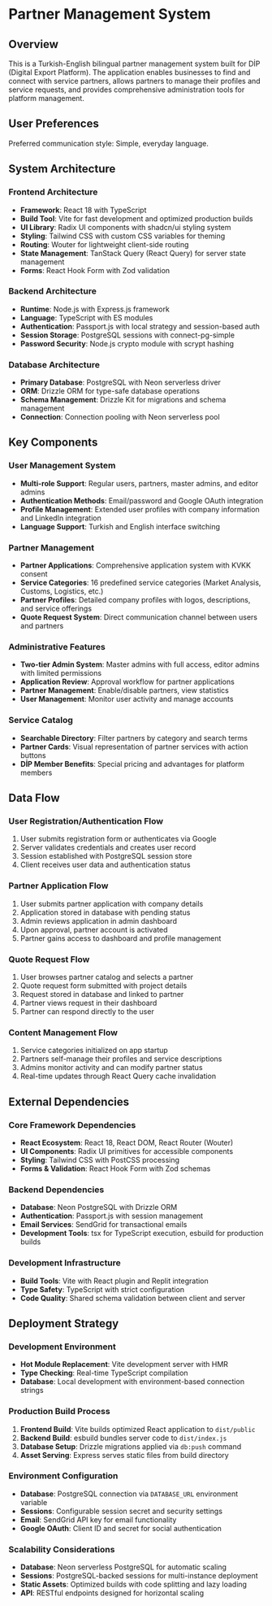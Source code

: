 # Partner Management System

## Overview

This is a Turkish-English bilingual partner management system built for DİP (Digital Export Platform). The application enables businesses to find and connect with service partners, allows partners to manage their profiles and service requests, and provides comprehensive administration tools for platform management.

## User Preferences

Preferred communication style: Simple, everyday language.

## System Architecture

### Frontend Architecture
- **Framework**: React 18 with TypeScript
- **Build Tool**: Vite for fast development and optimized production builds
- **UI Library**: Radix UI components with shadcn/ui styling system
- **Styling**: Tailwind CSS with custom CSS variables for theming
- **Routing**: Wouter for lightweight client-side routing
- **State Management**: TanStack Query (React Query) for server state management
- **Forms**: React Hook Form with Zod validation

### Backend Architecture
- **Runtime**: Node.js with Express.js framework
- **Language**: TypeScript with ES modules
- **Authentication**: Passport.js with local strategy and session-based auth
- **Session Storage**: PostgreSQL sessions with connect-pg-simple
- **Password Security**: Node.js crypto module with scrypt hashing

### Database Architecture
- **Primary Database**: PostgreSQL with Neon serverless driver
- **ORM**: Drizzle ORM for type-safe database operations
- **Schema Management**: Drizzle Kit for migrations and schema management
- **Connection**: Connection pooling with Neon serverless pool

## Key Components

### User Management System
- **Multi-role Support**: Regular users, partners, master admins, and editor admins
- **Authentication Methods**: Email/password and Google OAuth integration
- **Profile Management**: Extended user profiles with company information and LinkedIn integration
- **Language Support**: Turkish and English interface switching

### Partner Management
- **Partner Applications**: Comprehensive application system with KVKK consent
- **Service Categories**: 16 predefined service categories (Market Analysis, Customs, Logistics, etc.)
- **Partner Profiles**: Detailed company profiles with logos, descriptions, and service offerings
- **Quote Request System**: Direct communication channel between users and partners

### Administrative Features
- **Two-tier Admin System**: Master admins with full access, editor admins with limited permissions
- **Application Review**: Approval workflow for partner applications
- **Partner Management**: Enable/disable partners, view statistics
- **User Management**: Monitor user activity and manage accounts

### Service Catalog
- **Searchable Directory**: Filter partners by category and search terms
- **Partner Cards**: Visual representation of partner services with action buttons
- **DİP Member Benefits**: Special pricing and advantages for platform members

## Data Flow

### User Registration/Authentication Flow
1. User submits registration form or authenticates via Google
2. Server validates credentials and creates user record
3. Session established with PostgreSQL session store
4. Client receives user data and authentication status

### Partner Application Flow
1. User submits partner application with company details
2. Application stored in database with pending status
3. Admin reviews application in admin dashboard
4. Upon approval, partner account is activated
5. Partner gains access to dashboard and profile management

### Quote Request Flow
1. User browses partner catalog and selects a partner
2. Quote request form submitted with project details
3. Request stored in database and linked to partner
4. Partner views request in their dashboard
5. Partner can respond directly to the user

### Content Management Flow
1. Service categories initialized on app startup
2. Partners self-manage their profiles and service descriptions
3. Admins monitor activity and can modify partner status
4. Real-time updates through React Query cache invalidation

## External Dependencies

### Core Framework Dependencies
- **React Ecosystem**: React 18, React DOM, React Router (Wouter)
- **UI Components**: Radix UI primitives for accessible components
- **Styling**: Tailwind CSS with PostCSS processing
- **Forms & Validation**: React Hook Form with Zod schemas

### Backend Dependencies
- **Database**: Neon PostgreSQL with Drizzle ORM
- **Authentication**: Passport.js with session management
- **Email Services**: SendGrid for transactional emails
- **Development Tools**: tsx for TypeScript execution, esbuild for production builds

### Development Infrastructure
- **Build Tools**: Vite with React plugin and Replit integration
- **Type Safety**: TypeScript with strict configuration
- **Code Quality**: Shared schema validation between client and server

## Deployment Strategy

### Development Environment
- **Hot Module Replacement**: Vite development server with HMR
- **Type Checking**: Real-time TypeScript compilation
- **Database**: Local development with environment-based connection strings

### Production Build Process
1. **Frontend Build**: Vite builds optimized React application to `dist/public`
2. **Backend Build**: esbuild bundles server code to `dist/index.js`
3. **Database Setup**: Drizzle migrations applied via `db:push` command
4. **Asset Serving**: Express serves static files from build directory

### Environment Configuration
- **Database**: PostgreSQL connection via `DATABASE_URL` environment variable
- **Sessions**: Configurable session secret and security settings
- **Email**: SendGrid API key for email functionality
- **Google OAuth**: Client ID and secret for social authentication

### Scalability Considerations
- **Database**: Neon serverless PostgreSQL for automatic scaling
- **Sessions**: PostgreSQL-backed sessions for multi-instance deployment
- **Static Assets**: Optimized builds with code splitting and lazy loading
- **API**: RESTful endpoints designed for horizontal scaling